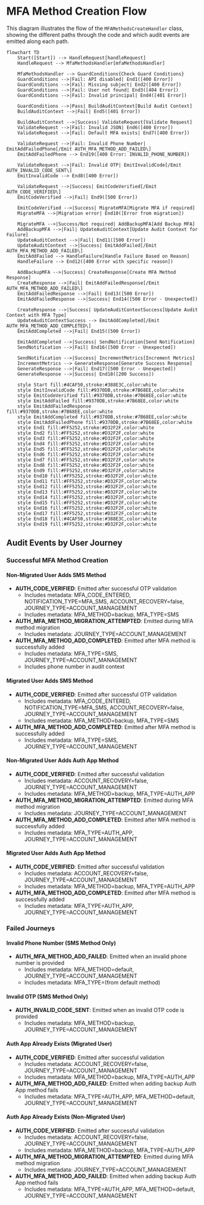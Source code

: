 # MFA Method Creation Flow

This diagram illustrates the flow of the `MFAMethodsCreateHandler` class, showing the different paths through the code and which audit events are emitted along each path.

```mermaid
flowchart TD
    Start([Start]) --> HandleRequest[handleRequest]
    HandleRequest --> MfaMethodsHandler[mfaMethodsHandler]
    
    MfaMethodsHandler --> GuardConditions{Check Guard Conditions}
    GuardConditions -->|Fail: API disabled| End1([400 Error])
    GuardConditions -->|Fail: Missing subject| End2([400 Error])
    GuardConditions -->|Fail: User not found| End3([404 Error])
    GuardConditions -->|Fail: Invalid principal| End4([401 Error])
    
    GuardConditions -->|Pass| BuildAuditContext[Build Audit Context]
    BuildAuditContext -->|Fail| End5([401 Error])
    
    BuildAuditContext -->|Success| ValidateRequest[Validate Request]
    ValidateRequest -->|Fail: Invalid JSON| End6([400 Error])
    ValidateRequest -->|Fail: Default MFA exists| End7([400 Error])
    
    ValidateRequest -->|Fail: Invalid Phone Number| EmitAddFailedPhone[/Emit AUTH_MFA_METHOD_ADD_FAILED\]
    EmitAddFailedPhone --> End19([400 Error: INVALID_PHONE_NUMBER])
    
    ValidateRequest -->|Fail: Invalid OTP| EmitInvalidCode[/Emit AUTH_INVALID_CODE_SENT\]
    EmitInvalidCode --> End8([400 Error])
    
    ValidateRequest -->|Success| EmitCodeVerified[/Emit AUTH_CODE_VERIFIED\]
    EmitCodeVerified -->|Fail| End9([500 Error])
    
    EmitCodeVerified -->|Success| MigrateMFA[Migrate MFA if required]
    MigrateMFA -->|Migration error| End10([Error from migration])
    
    MigrateMFA -->|Success/Not required| AddBackupMFA[Add Backup MFA]
    AddBackupMFA -->|Fail| UpdateAuditContext[Update Audit Context for Failure]
    UpdateAuditContext -->|Fail| End11([500 Error])
    UpdateAuditContext -->|Success| EmitAddFailed[/Emit AUTH_MFA_METHOD_ADD_FAILED\]
    EmitAddFailed --> HandleFailure[Handle Failure Based on Reason]
    HandleFailure --> End12([400 Error with specific reason])
    
    AddBackupMFA -->|Success| CreateResponse[Create MFA Method Response]
    CreateResponse -->|Fail| EmitAddFailedResponse[/Emit AUTH_MFA_METHOD_ADD_FAILED\]
    EmitAddFailedResponse -->|Fail| End13([500 Error])
    EmitAddFailedResponse -->|Success| End14([500 Error - Unexpected])
    
    CreateResponse -->|Success| UpdateAuditContextSuccess[Update Audit Context with MFA Type]
    UpdateAuditContextSuccess --> EmitAddCompleted[/Emit AUTH_MFA_METHOD_ADD_COMPLETED\]
    EmitAddCompleted -->|Fail| End15([500 Error])
    
    EmitAddCompleted -->|Success| SendNotification[Send Notification]
    SendNotification -->|Fail| End16([500 Error - Unexpected])
    
    SendNotification -->|Success| IncrementMetrics[Increment Metrics]
    IncrementMetrics --> GenerateResponse[Generate Success Response]
    GenerateResponse -->|Fail| End17([500 Error - Unexpected])
    GenerateResponse -->|Success| End18([200 Success])
    
    style Start fill:#4CAF50,stroke:#388E3C,color:white
    style EmitInvalidCode fill:#9370DB,stroke:#7B68EE,color:white
    style EmitCodeVerified fill:#9370DB,stroke:#7B68EE,color:white
    style EmitAddFailed fill:#9370DB,stroke:#7B68EE,color:white
    style EmitAddFailedResponse fill:#9370DB,stroke:#7B68EE,color:white
    style EmitAddCompleted fill:#9370DB,stroke:#7B68EE,color:white
    style EmitAddFailedPhone fill:#9370DB,stroke:#7B68EE,color:white
    style End1 fill:#FF5252,stroke:#D32F2F,color:white
    style End2 fill:#FF5252,stroke:#D32F2F,color:white
    style End3 fill:#FF5252,stroke:#D32F2F,color:white
    style End4 fill:#FF5252,stroke:#D32F2F,color:white
    style End5 fill:#FF5252,stroke:#D32F2F,color:white
    style End6 fill:#FF5252,stroke:#D32F2F,color:white
    style End7 fill:#FF5252,stroke:#D32F2F,color:white
    style End8 fill:#FF5252,stroke:#D32F2F,color:white
    style End9 fill:#FF5252,stroke:#D32F2F,color:white
    style End10 fill:#FF5252,stroke:#D32F2F,color:white
    style End11 fill:#FF5252,stroke:#D32F2F,color:white
    style End12 fill:#FF5252,stroke:#D32F2F,color:white
    style End13 fill:#FF5252,stroke:#D32F2F,color:white
    style End14 fill:#FF5252,stroke:#D32F2F,color:white
    style End15 fill:#FF5252,stroke:#D32F2F,color:white
    style End16 fill:#FF5252,stroke:#D32F2F,color:white
    style End17 fill:#FF5252,stroke:#D32F2F,color:white
    style End18 fill:#4CAF50,stroke:#388E3C,color:white
    style End19 fill:#FF5252,stroke:#D32F2F,color:white
```

## Audit Events by User Journey

### Successful MFA Method Creation

#### Non-Migrated User Adds SMS Method
- **AUTH_CODE_VERIFIED**: Emitted after successful OTP validation
  - Includes metadata: MFA_CODE_ENTERED, NOTIFICATION_TYPE=MFA_SMS, ACCOUNT_RECOVERY=false, JOURNEY_TYPE=ACCOUNT_MANAGEMENT
  - Includes metadata: MFA_METHOD=backup, MFA_TYPE=SMS
- **AUTH_MFA_METHOD_MIGRATION_ATTEMPTED**: Emitted during MFA method migration
  - Includes metadata: JOURNEY_TYPE=ACCOUNT_MANAGEMENT
- **AUTH_MFA_METHOD_ADD_COMPLETED**: Emitted after MFA method is successfully added
  - Includes metadata: MFA_TYPE=SMS, JOURNEY_TYPE=ACCOUNT_MANAGEMENT
  - Includes phone number in audit context

#### Migrated User Adds SMS Method
- **AUTH_CODE_VERIFIED**: Emitted after successful OTP validation
  - Includes metadata: MFA_CODE_ENTERED, NOTIFICATION_TYPE=MFA_SMS, ACCOUNT_RECOVERY=false, JOURNEY_TYPE=ACCOUNT_MANAGEMENT
  - Includes metadata: MFA_METHOD=backup, MFA_TYPE=SMS
- **AUTH_MFA_METHOD_ADD_COMPLETED**: Emitted after MFA method is successfully added
  - Includes metadata: MFA_TYPE=SMS, JOURNEY_TYPE=ACCOUNT_MANAGEMENT

#### Non-Migrated User Adds Auth App Method
- **AUTH_CODE_VERIFIED**: Emitted after successful validation
  - Includes metadata: ACCOUNT_RECOVERY=false, JOURNEY_TYPE=ACCOUNT_MANAGEMENT
  - Includes metadata: MFA_METHOD=backup, MFA_TYPE=AUTH_APP
- **AUTH_MFA_METHOD_MIGRATION_ATTEMPTED**: Emitted during MFA method migration
  - Includes metadata: JOURNEY_TYPE=ACCOUNT_MANAGEMENT
- **AUTH_MFA_METHOD_ADD_COMPLETED**: Emitted after MFA method is successfully added
  - Includes metadata: MFA_TYPE=AUTH_APP, JOURNEY_TYPE=ACCOUNT_MANAGEMENT

#### Migrated User Adds Auth App Method
- **AUTH_CODE_VERIFIED**: Emitted after successful validation
  - Includes metadata: ACCOUNT_RECOVERY=false, JOURNEY_TYPE=ACCOUNT_MANAGEMENT
  - Includes metadata: MFA_METHOD=backup, MFA_TYPE=AUTH_APP
- **AUTH_MFA_METHOD_ADD_COMPLETED**: Emitted after MFA method is successfully added
  - Includes metadata: MFA_TYPE=AUTH_APP, JOURNEY_TYPE=ACCOUNT_MANAGEMENT

### Failed Journeys

#### Invalid Phone Number (SMS Method Only)
- **AUTH_MFA_METHOD_ADD_FAILED**: Emitted when an invalid phone number is provided
  - Includes metadata: MFA_METHOD=default, JOURNEY_TYPE=ACCOUNT_MANAGEMENT
  - Includes metadata: MFA_TYPE=(from default method)

#### Invalid OTP (SMS Method Only)
- **AUTH_INVALID_CODE_SENT**: Emitted when an invalid OTP code is provided
  - Includes metadata: MFA_METHOD=backup, JOURNEY_TYPE=ACCOUNT_MANAGEMENT

#### Auth App Already Exists (Migrated User)
- **AUTH_CODE_VERIFIED**: Emitted after successful validation
  - Includes metadata: ACCOUNT_RECOVERY=false, JOURNEY_TYPE=ACCOUNT_MANAGEMENT
  - Includes metadata: MFA_METHOD=backup, MFA_TYPE=AUTH_APP
- **AUTH_MFA_METHOD_ADD_FAILED**: Emitted when adding backup Auth App method fails
  - Includes metadata: MFA_TYPE=AUTH_APP, MFA_METHOD=default, JOURNEY_TYPE=ACCOUNT_MANAGEMENT

#### Auth App Already Exists (Non-Migrated User)
- **AUTH_CODE_VERIFIED**: Emitted after successful validation
  - Includes metadata: ACCOUNT_RECOVERY=false, JOURNEY_TYPE=ACCOUNT_MANAGEMENT
  - Includes metadata: MFA_METHOD=backup, MFA_TYPE=AUTH_APP
- **AUTH_MFA_METHOD_MIGRATION_ATTEMPTED**: Emitted during MFA method migration
  - Includes metadata: JOURNEY_TYPE=ACCOUNT_MANAGEMENT
- **AUTH_MFA_METHOD_ADD_FAILED**: Emitted when adding backup Auth App method fails
  - Includes metadata: MFA_TYPE=AUTH_APP, MFA_METHOD=default, JOURNEY_TYPE=ACCOUNT_MANAGEMENT